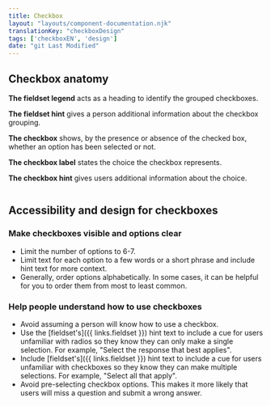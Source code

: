 ```yaml
---
title: Checkbox
layout: "layouts/component-documentation.njk"
translationKey: "checkboxDesign"
tags: ['checkboxEN', 'design']
date: "git Last Modified"
---
```


## Checkbox anatomy

**The fieldset legend** acts as a heading to identify the grouped checkboxes.

**The fieldset hint** gives a person additional information about the checkbox grouping.

**The checkbox** shows, by the presence or absence of the checked box, whether an option has been selected or not.

**The checkbox label** states the choice the checkbox represents.

**The checkbox hint** gives users additional information about the choice.

<img class="b-sm b-gray p-400" src="/images/en/anatomy/gcds-checkbox-anatomy.svg" alt=""/>

## Accessibility and design for checkboxes

### Make checkboxes visible and options clear

- Limit the number of options to 6-7.
- Limit text for each option to a few words or a short phrase and include hint text for more context.
- Generally, order options alphabetically. In some cases, it can be helpful for you to order them from most to least common.

### Help people understand how to use checkboxes

- Avoid assuming a person will know how to use a checkbox.
- Use the [fieldset's]({{ links.fieldset }}) hint text to include a cue for users unfamiliar with radios so they know they can only make a single selection. For example, "Select the response that best applies".
- Include [fieldset's]({{ links.fieldset }}) hint text to include a cue for users unfamiliar with checkboxes so they know they can make multiple selections.  For example, "Select all that apply".
- Avoid pre-selecting checkbox options. This makes it more likely that users will miss a question and submit a wrong answer.
